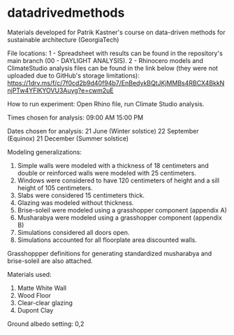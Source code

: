 # datadrivedmethods
Materials developed for Patrik Kastner's course on data-driven methods for sustainable architecture (GeorgiaTech)

File locations:
1 - Spreadsheet with results can be found in the repository's main branch (00 - DAYLIGHT ANALYSIS).
2 - Rhinocero models and ClimateStudio analysis files can be found in the link below (they were not uploaded due to GitHub's storage limitations):
https://1drv.ms/f/c/7f0cd2b9d40f94b7/EnBedykBQtJKjMMBs4RBCX4BkkNnjPTw4YFlKYOVU3Auyg?e=cwm2uE

How to run experiment:
Open Rhino file, run Climate Studio analysis.

Times chosen for analysis:
09:00 AM
15:00 PM

Dates chosen for analysis:
21 June (Winter solstice)
22 September (Equinox)
21 December (Summer solstice)

Modeling generalizations:
1. Simple walls were modeled with a thickness of 18 centimeters and double or reinforced walls were modeled
with 25 centimeters.
2. Windows were considered to have 120 centimeters of height and a sill height of 105 centimeters.
3. Slabs were considered 15 centimeters thick.
4. Glazing was modeled without thickness.
5. Brise-soleil were modeled using a grasshopper component (appendix A)
6. Musharabya were modeled using a grasshopper component (appendix B)
7. Simulations considered all doors open.
8. Simulations accounted for all floorplate area discounted walls.

Grasshoppper definitions for generating standardized musharabya and brise-soleil are also attached.

Materials used:
1. Matte White Wall
2. Wood Floor
3. Clear-clear glazing
4. Dupont Clay

Ground albedo setting: 0,2


